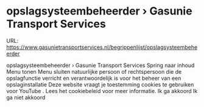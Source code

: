 # opslagsysteembeheerder › Gasunie Transport Services

URL: https://www.gasunietransportservices.nl/begrippenlijst/opslagsysteembeheerder

opslagsysteembeheerder › Gasunie Transport Services
Spring naar inhoud
Menu tonen
Menu sluiten
natuurlijke persoon of rechtspersoon die de opslagfunctie verricht en verantwoordelijk is voor het beheer van een
opslaginstallatie
Deze website vraagt je toestemming cookies te gebruiken voor
YouTube
. Lees het
cookiebeleid
voor meer informatie.
Ik ga akkoord
Ik ga niet akkoord